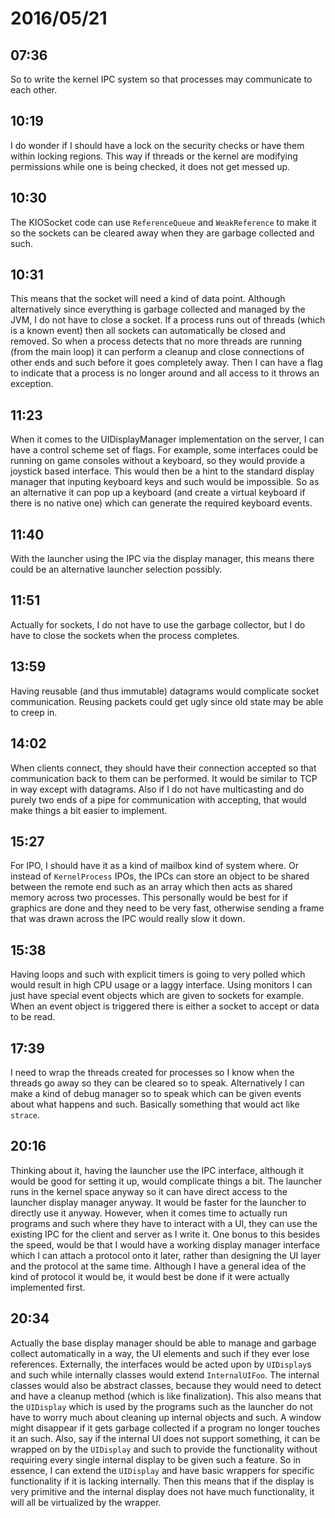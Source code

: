 # 2016/05/21

## 07:36

So to write the kernel IPC system so that processes may communicate to each
other.

## 10:19

I do wonder if I should have a lock on the security checks or have them within
locking regions. This way if threads or the kernel are modifying permissions
while one is being checked, it does not get messed up.

## 10:30

The KIOSocket code can use `ReferenceQueue` and `WeakReference` to make it so
the sockets can be cleared away when they are garbage collected and such.

## 10:31

This means that the socket will need a kind of data point. Although
alternatively since everything is garbage collected and managed by the JVM, I
do not have to close a socket. If a process runs out of threads (which is a
known event) then all sockets can automatically be closed and removed. So when
a process detects that no more threads are running (from the main loop) it can
perform a cleanup and close connections of other ends and such before it goes
completely away. Then I can have a flag to indicate that a process is no longer
around and all access to it throws an exception.

## 11:23

When it comes to the UIDisplayManager implementation on the server, I can have
a control scheme set of flags. For example, some interfaces could be running
on game consoles without a keyboard, so they would provide a joystick based
interface. This would then be a hint to the standard display manager that
inputing keyboard keys and such would be impossible. So as an alternative it
can pop up a keyboard (and create a virtual keyboard if there is no native
one) which can generate the required keyboard events.

## 11:40

With the launcher using the IPC via the display manager, this means there
could be an alternative launcher selection possibly.

## 11:51

Actually for sockets, I do not have to use the garbage collector, but I do
have to close the sockets when the process completes.

## 13:59

Having reusable (and thus immutable) datagrams would complicate socket
communication. Reusing packets could get ugly since old state may be able to
creep in.

## 14:02

When clients connect, they should have their connection accepted so that
communication back to them can be performed. It would be similar to TCP in way
except with datagrams. Also if I do not have multicasting and do purely
two ends of a pipe for communication with accepting, that would make things a
bit easier to implement.

## 15:27

For IPO, I should have it as a kind of mailbox kind of system where. Or instead
of `KernelProcess` IPOs, the IPCs can store an object to be shared between the
remote end such as an array which then acts as shared memory across two
processes. This personally would be best for if graphics are done and they
need to be very fast, otherwise sending a frame that was drawn across the
IPC would really slow it down.

## 15:38

Having loops and such with explicit timers is going to very polled which would
result in high CPU usage or a laggy interface. Using monitors I can just have
special event objects which are given to sockets for example. When an event
object is triggered there is either a socket to accept or data to be read.

## 17:39

I need to wrap the threads created for processes so I know when the threads
go away so they can be cleared so to speak. Alternatively I can make a kind of
debug manager so to speak which can be given events about what happens and
such. Basically something that would act like `strace`.

## 20:16

Thinking about it, having the launcher use the IPC interface, although it
would be good for setting it up, would complicate things a bit. The launcher
runs in the kernel space anyway so it can have direct access to the launcher
display manager anyway. It would be faster for the launcher to directly use it
anyway. However, when it comes time to actually run programs and such where
they have to interact with a UI, they can use the existing IPC for the client
and server as I write it. One bonus to this besides the speed, would be that
I would have a working display manager interface which I can attach a protocol
onto it later, rather than designing the UI layer and the protocol at the same
time. Although I have a general idea of the kind of protocol it would be, it
would best be done if it were actually implemented first.

## 20:34

Actually the base display manager should be able to manage and garbage
collect automatically in a way, the UI elements and such if they ever lose
references. Externally, the interfaces would be acted upon by `UIDisplay`s and
such while internally classes would extend `InternalUIFoo`. The internal
classes would also be abstract classes, because they would need to detect and
have a cleanup method (which is like finalization). This also means that the
`UIDisplay` which is used by the programs such as the launcher do not have to
worry much about cleaning up internal objects and such. A window might
disappear if it gets garbage collected if a program no longer touches it an
such. Also, say if the internal UI does not support something, it can be
wrapped on by the `UIDisplay` and such to provide the functionality without
requiring every single internal display to be given such a feature. So in
essence, I can extend the `UIDisplay` and have basic wrappers for specific
functionality if it is lacking internally. Then this means that if the display
is very primitive and the internal display does not have much functionality,
it will all be virtualized by the wrapper.

